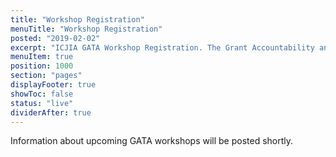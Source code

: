 ```yaml
---
title: "Workshop Registration"
menuTitle: "Workshop Registration"
posted: "2019-02-02"
excerpt: "ICJIA GATA Workshop Registration. The Grant Accountability and Transparency Act (GATA) of 2014, 30 ILCS 708/1 et seq., increased accountability and transparency in the use of grant funds and reduced the administrative burden on state agencies and grantees through adoption of federal grant guidelines and regulations."
menuItem: true
position: 1000
section: "pages"
displayFooter: true
showToc: false
status: "live"
dividerAfter: true
---
```


Information about upcoming GATA workshops will be posted shortly.
